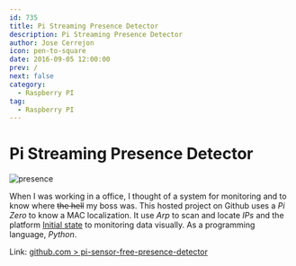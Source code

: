 ```yaml
---
id: 735
title: Pi Streaming Presence Detector
description: Pi Streaming Presence Detector
author: Jose Cerrejon
icon: pen-to-square
date: 2016-09-05 12:00:00
prev: /
next: false
category:
  - Raspberry PI
tag:
  - Raspberry PI
---
```


# Pi Streaming Presence Detector

![presence](/images/2016/09/presence.png)

When I was working in a office, I thought of a system for monitoring and to know where ~~the hell~~ my boss was. This hosted project on Github uses a *Pi Zero* to know a MAC localization. It use *Arp* to scan and locate *IPs* and the platform [Initial state](https://initialstate.com/) to monitoring data visually. As a programming language, *Python*.

Link: [github.com > pi-sensor-free-presence-detector](https://github.com/initialstate/pi-sensor-free-presence-detector/wiki)